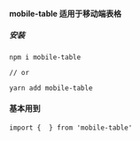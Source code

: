 #### mobile-table 适用于移动端表格

##### 安装

```
npm i mobile-table

// or

yarn add mobile-table
```

#### 基本用到

```
import {  } from 'mobile-table'


```
